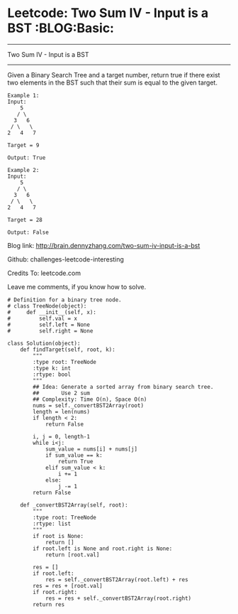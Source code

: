 # Leetcode: Two Sum IV - Input is a BST     :BLOG:Basic:


---

Two Sum IV - Input is a BST  

---

Given a Binary Search Tree and a target number, return true if there exist two elements in the BST such that their sum is equal to the given target.  

    Example 1:
    Input: 
        5
       / \
      3   6
     / \   \
    2   4   7
    
    Target = 9
    
    Output: True

    Example 2:
    Input: 
        5
       / \
      3   6
     / \   \
    2   4   7
    
    Target = 28
    
    Output: False

Blog link: <http://brain.dennyzhang.com/two-sum-iv-input-is-a-bst>  

Github: challenges-leetcode-interesting  

Credits To: leetcode.com  

Leave me comments, if you know how to solve.  

    # Definition for a binary tree node.
    # class TreeNode(object):
    #     def __init__(self, x):
    #         self.val = x
    #         self.left = None
    #         self.right = None
    
    class Solution(object):
        def findTarget(self, root, k):
            """
            :type root: TreeNode
            :type k: int
            :rtype: bool
            """
            ## Idea: Generate a sorted array from binary search tree.
            ##       Use 2 sum
            ## Complexity: Time O(n), Space O(n)
            nums = self._convertBST2Array(root)
            length = len(nums)
            if length < 2:
                return False
    
            i, j = 0, length-1
            while i<j:
                sum_value = nums[i] + nums[j]
                if sum_value == k:
                    return True
                elif sum_value < k:
                    i += 1
                else:
                    j -= 1
            return False
    
        def _convertBST2Array(self, root):
            """
            :type root: TreeNode
            :rtype: list
            """
            if root is None:
                return []
            if root.left is None and root.right is None:
                return [root.val]
    
            res = []
            if root.left:
                res = self._convertBST2Array(root.left) + res
            res = res + [root.val]
            if root.right:
                res = res + self._convertBST2Array(root.right)
            return res